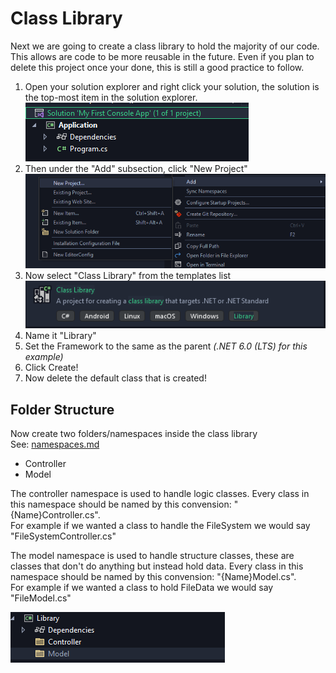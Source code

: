# Class Library

Next we are going to create a class library to hold the majority of our code.  This allows are code to be more reusable in the future. Even if you plan to delete this project once your done, this is still a good practice to follow.

1. Open your solution explorer and right click your solution, the solution is the top-most item in the solution explorer.\
   ![](<../../.gitbook/assets/image (2).png>)
2. Then under the "Add" subsection, click "New Project"\
   ![](<../../.gitbook/assets/image (7).png>)
3. Now select "Class Library" from the templates list\
   ![](<../../.gitbook/assets/image (6).png>)
4. Name it "Library"
5. Set the Framework to the same as the parent _(.NET 6.0 (LTS) for this example)_
6. Click Create!
7. Now delete the default class that is created!

## Folder Structure

Now create two folders/namespaces inside the class library\
See: [namespaces.md](../namespaces.md "mention")

* Controller
* Model

The controller namespace is used to handle logic classes. Every class in this namespace should be named by this convension: "{Name}Controller.cs". \
For example if we wanted a class to handle the FileSystem we would say "FileSystemController.cs"

The model namespace is used to handle structure classes, these are classes that don't do anything but instead hold data. Every class in this namespace should be named by this convension: "{Name}Model.cs". \
For example if we wanted a class to hold FileData we would say "FileModel.cs"

![](<../../.gitbook/assets/image (4).png>)
